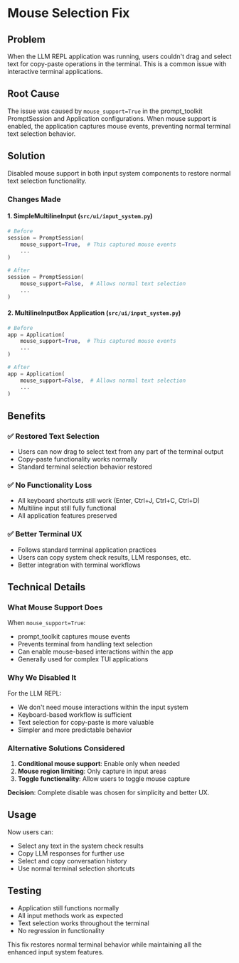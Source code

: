 # Mouse Selection Fix

## Problem
When the LLM REPL application was running, users couldn't drag and select text for copy-paste operations in the terminal. This is a common issue with interactive terminal applications.

## Root Cause
The issue was caused by `mouse_support=True` in the prompt_toolkit PromptSession and Application configurations. When mouse support is enabled, the application captures mouse events, preventing normal terminal text selection behavior.

## Solution
Disabled mouse support in both input system components to restore normal text selection functionality.

### Changes Made

#### 1. **SimpleMultilineInput** (`src/ui/input_system.py`)
```python
# Before
session = PromptSession(
    mouse_support=True,  # This captured mouse events
    ...
)

# After  
session = PromptSession(
    mouse_support=False,  # Allows normal text selection
    ...
)
```

#### 2. **MultilineInputBox Application** (`src/ui/input_system.py`)
```python
# Before
app = Application(
    mouse_support=True,  # This captured mouse events
    ...
)

# After
app = Application(
    mouse_support=False,  # Allows normal text selection
    ...
)
```

## Benefits

### ✅ **Restored Text Selection**
- Users can now drag to select text from any part of the terminal output
- Copy-paste functionality works normally
- Standard terminal selection behavior restored

### ✅ **No Functionality Loss**
- All keyboard shortcuts still work (Enter, Ctrl+J, Ctrl+C, Ctrl+D)
- Multiline input still fully functional
- All application features preserved

### ✅ **Better Terminal UX**
- Follows standard terminal application practices
- Users can copy system check results, LLM responses, etc.
- Better integration with terminal workflows

## Technical Details

### What Mouse Support Does
When `mouse_support=True`:
- prompt_toolkit captures mouse events
- Prevents terminal from handling text selection
- Can enable mouse-based interactions within the app
- Generally used for complex TUI applications

### Why We Disabled It
For the LLM REPL:
- We don't need mouse interactions within the input system
- Keyboard-based workflow is sufficient
- Text selection for copy-paste is more valuable
- Simpler and more predictable behavior

### Alternative Solutions Considered
1. **Conditional mouse support**: Enable only when needed
2. **Mouse region limiting**: Only capture in input areas
3. **Toggle functionality**: Allow users to toggle mouse capture

**Decision**: Complete disable was chosen for simplicity and better UX.

## Usage
Now users can:
- Select any text in the system check results
- Copy LLM responses for further use
- Select and copy conversation history
- Use normal terminal selection shortcuts

## Testing
- Application still functions normally
- All input methods work as expected
- Text selection works throughout the terminal
- No regression in functionality

This fix restores normal terminal behavior while maintaining all the enhanced input system features.
